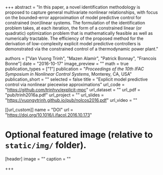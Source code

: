 +++
abstract = "In this paper, a novel identification methodology is proposed to capture general multivariate nonlinear relationships, with focus on the bounded-error approximation of model predictive control for constrained (non)linear systems. The formulation of the identification problem takes, at each iteration, the form of a constrained linear (or quadratic) optimization problem that is mathematically feasible as well as numerically tractable. The efficiency of the proposed method for the derivation of low-complexity explicit model predictive controllers is demonstrated via the constrained control of a thermodynamic power plant."

authors = ["Van Vuong Trinh", "Mazen Alamir", "Patrick Bonnay", "Francois Bonne"]
date = "2016-10-17"
image_preview = ""
math = true
publication_types = ["1"]
publication = "*Proceedings of the 10th IFAC Symposium in Nonlinear Control Systems*, Monterey, CA, USA"
publication_short = ""
selected = false
title = "Explicit model predictive control via nonlinear piecewise approximations"
url_code = "https://github.com/trinhvv/explicit-mpc"
url_dataset = ""
url_pdf = "pub/trinh2016a.pdf"
url_project = ""
url_slides = "https://vuongvtrinh.github.io/pub/nolcos2016.pdf"
url_video = ""

[[url_custom]]
name = "DOI"
url = "https://doi.org/10.1016/j.ifacol.2016.10.173"

# Optional featured image (relative to `static/img/` folder).
[header]
image = ""
caption = ""

+++

